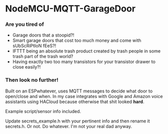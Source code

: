 # NodeMCU-MQTT-GarageDoor
### Are you tired of 
- Garage doors that a stoopid?!
- Smart garage doors that cost too much money and come with sUbScRiPtIoN fEeS?!
- IFTTT being an absolute trash product created by trash people in some trash part of the trash world?
- Having exactly two too many transistors for your transistor drawer to close easily?!

### Then look no further!

Built on an ESPwhatever, uses MQTT messages to decide what door to open/close and when. In my case integrates with Google and Amazon voice assistants using HACloud because otherwise that shit looked **hard**.

Example script/sensor info included.

Update secrets_example.h with your pertinent info and then rename it secrets.h. Or not. Do whatever. I'm not your real dad anyway.

